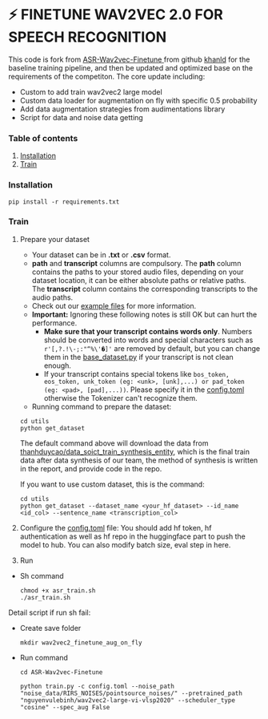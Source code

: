# :zap: FINETUNE WAV2VEC 2.0 FOR SPEECH RECOGNITION
This code is fork from [ASR-Wav2vec-Finetune
](https://github.com/khanld/ASR-Wav2vec-Finetune) from github [khanld](https://github.com/khanld) for the baseline training pipeline, and then be updated and optimized base on the requirements of the competiton.
The core update including:
- Custom to add train wav2vec2 large model
- Custom data loader for augmentation on fly with specific 0.5 probability
- Add data augmentation strategies from audimentations library
- Script for data and noise data getting

### Table of contents
1. [Installation](#installation)
2. [Train](#train)

<a name = "installation" ></a>
### Installation
```
pip install -r requirements.txt
```

<a name = "train" ></a>
### Train
1. Prepare your dataset
    - Your dataset can be in <b>.txt</b> or <b>.csv</b> format.
    - <b>path</b> and <b>transcript</b> columns are compulsory. The <b>path</b> column contains the paths to your stored audio files, depending on your dataset location, it can be either absolute paths or relative paths. The <b>transcript</b> column contains the corresponding transcripts to the audio paths. 
    - Check out our [example files](examples/train_data_examples/) for more information.
    * <b>Important:</b> Ignoring these following notes is still OK but can hurt the performance.
        - <strong>Make sure that your transcript contains words only</strong>. Numbers should be converted into words and special characters such as ```r'[,?.!\-;:"“%\'�]'``` are removed by default,  but you can change them in the [base_dataset.py](base/base_dataset.py) if your transcript is not clean enough. 
        - If your transcript contains special tokens like ```bos_token, eos_token, unk_token (eg: <unk>, [unk],...) or pad_token (eg: <pad>, [pad],...))```. Please specify it in the [config.toml](config.toml) otherwise the Tokenizer can't recognize them.
    - Running command to prepare the dataset:
    ```
    cd utils
    python get_dataset
    ```
    The default command above will download the data from [thanhduycao/data_soict_train_synthesis_entity](https://huggingface.co/datasets/thanhduycao/data_soict_train_synthesis_entity), which is the final train data after data synthesis of our team, the method of synthesis is written in the report, and provide code in the repo.
    
    If you want to use custom dataset, this is the command:
    ```
    cd utils
    python get_dataset --dataset_name <your_hf_dataset> --id_name <id_col> --sentence_name <transcription_col>
    ```
2. Configure the [config.toml](config.toml) file: You should add hf token, hf authentication as well as hf repo in the huggingface part to push the model to hub. You can also modify batch size, eval step in here.
3. Run
- Sh command
    ```
    chmod +x asr_train.sh
    ./asr_train.sh
    ```
Detail script if run sh fail:
- Create save folder
    ```
    mkdir wav2vec2_finetune_aug_on_fly
    ```
- Run command
    ```
    cd ASR-Wav2vec-Finetune

    python train.py -c config.toml --noise_path "noise_data/RIRS_NOISES/pointsource_noises/" --pretrained_path "nguyenvulebinh/wav2vec2-large-vi-vlsp2020" --scheduler_type "cosine" --spec_aug False
    ```